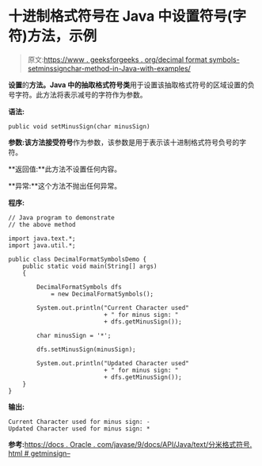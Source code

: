 # 十进制格式符号在 Java 中设置符号(字符)方法，示例

> 原文:[https://www . geeksforgeeks . org/decimal format symbols-setminssignchar-method-in-Java-with-examples/](https://www.geeksforgeeks.org/decimalformatsymbols-setminussignchar-method-in-java-with-examples/)

**设置**的**方法。Java 中的抽取格式符号类**用于设置该抽取格式符号的区域设置的负号字符。此方法将表示减号的字符作为参数。

**语法:**

```
public void setMinusSign(char minusSign)

```

**参数:**该方法接受**符号**作为参数，该参数是用于表示该十进制格式符号负号的字符。

**返回值:**此方法不设置任何内容。

**异常:**这个方法不抛出任何异常。

**程序:**

```
// Java program to demonstrate
// the above method

import java.text.*;
import java.util.*;

public class DecimalFormatSymbolsDemo {
    public static void main(String[] args)
    {

        DecimalFormatSymbols dfs
            = new DecimalFormatSymbols();

        System.out.println("Current Character used"
                           + " for minus sign: "
                           + dfs.getMinusSign());

        char minusSign = '*';

        dfs.setMinusSign(minusSign);

        System.out.println("Updated Character used"
                           + " for minus sign: "
                           + dfs.getMinusSign());
    }
}
```

**输出:**

```
Current Character used for minus sign: -
Updated Character used for minus sign: *

```

**参考:**[https://docs . Oracle . com/javase/9/docs/API/Java/text/分米格式符号. html # getminsign–](https://docs.oracle.com/javase/9/docs/api/java/text/DecimalFormatSymbols.html#getMinusSign--)